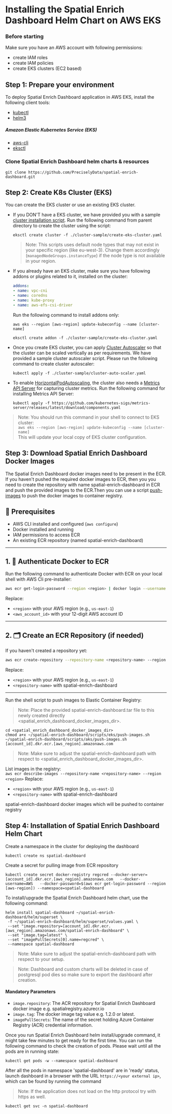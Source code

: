 # Installing the Spatial Enrich Dashboard Helm Chart on AWS EKS

### Before starting
Make sure you have an AWS account with following permissions:  
  - create IAM roles  
  - create IAM policies  
  - create EKS clusters (EC2 based)   
  
## Step 1: Prepare your environment
To deploy Spatial Enrich Dashboard application in AWS EKS, install the following client tools:

- [kubectl](https://kubernetes.io/docs/tasks/tools/install-kubectl/)
- [helm3](https://helm.sh/docs/intro/install/)

##### Amazon Elastic Kubernetes Service (EKS)

- [aws-cli](https://docs.aws.amazon.com/cli/latest/userguide/cli-chap-install.html)
- [eksctl](https://docs.aws.amazon.com/eks/latest/userguide/getting-started-eksctl.html)


### Clone Spatial Enrich Dashboard helm charts & resources
```
git clone https://github.com/PreciselyData/spatial-enrich-dashboard.git
```

## Step 2: Create K8s Cluster (EKS)

You can create the EKS cluster or use an existing EKS cluster.

- If you DON'T have a EKS cluster, we have provided you with a
  sample [cluster installation script](../../../cluster-sample/create-eks-cluster.yaml). Run the following command from
  parent directory to create the cluster using the script:
    ```shell
    eksctl create cluster -f ./cluster-sample/create-eks-cluster.yaml
    ```
	
  > Note: This scripts uses default node types that may not exist in your specific region (like eu-west-3). Change them accordingly (`managedNodeGroups.instanceType`) if the node type is not available in your region. 

- If you already have an EKS cluster, make sure you have following addons or plugins related to it, installed on the
  cluster:
    ```yaml
    addons:
    - name: vpc-cni
    - name: coredns
    - name: kube-proxy
    - name: aws-efs-csi-driver
    ```
  Run the following command to install addons only:
    ```shell
    aws eks --region [aws-region] update-kubeconfig --name [cluster-name]
    
    eksctl create addon -f ./cluster-sample/create-eks-cluster.yaml
    ```
- Once you create EKS cluster, you can
  apply [Cluster Autoscaler](https://github.com/kubernetes/autoscaler/tree/master/cluster-autoscaler) so that the
  cluster can be scaled vertically as per requirements. We have provided a sample cluster autoscaler script. Please run
  the following command to create cluster autoscaler:
    ```shell
    kubectl apply -f ./cluster-sample/cluster-auto-scaler.yaml
    ```
- To enable [HorizontalPodAutoscaling](https://kubernetes.io/docs/tasks/run-application/horizontal-pod-autoscale/), the
  cluster also needs a [Metrics API Server](https://github.com/kubernetes-sigs/metrics-server) for capturing cluster
  metrics. Run the following command for installing Metrics API Server:
    ```shell
    kubectl apply -f https://github.com/kubernetes-sigs/metrics-server/releases/latest/download/components.yaml
    ```

> Note: You should run this command in your shell to connect to EKS cluster:  
> `` aws eks --region [aws-region] update-kubeconfig --name [cluster-name] ``  
> This will update your local copy of EKS cluster configuration. 

## Step 3: Download Spatial Enrich Dashboard Docker Images

The Spatial Enrich Dashboard docker images need to be present in the ECR. If you haven't pushed the required docker images to ECR, then you you need to create the repository with name spatial-enrich-dashboard in ECR and push the provided images to the ECR.Then you can use a script [push-images](../../../scripts/eks/push-images.sh) to push the docker images to container registry.

## 🧰 Prerequisites

- AWS CLI installed and configured (`aws configure`)
- Docker installed and running
- IAM permissions to access ECR
- An existing ECR repository (named spatial-enrich-dashboard)

---
## 1. 🔐 Authenticate Docker to ECR

Run the following command to authenticate Docker with ECR on your local shell with AWS Cli pre-installer:

```bash
aws ecr get-login-password --region <region> | docker login --username AWS --password-stdin <aws_account_id>.dkr.ecr.<region>.amazonaws.com
```

Replace:
- `<region>` with your AWS region (e.g., `us-east-1`)
- `<aws_account_id>` with your 12-digit AWS account ID

---

## 2. 🗂️ Create an ECR Repository (if needed)

If you haven't created a repository yet:

```bash
aws ecr create-repository --repository-name <repository-name> --region <region>
```
Replace:
- `<region>` with your AWS region (e.g., `us-east-1`)
- `<repository-name>` with spatial-enrich-dashboard
---

Run the shell script to push images to Elastic Container Registry:

> Note: Place the provided spatial-enrich-dashboard.tar file to this newly created directly <spatial_enrich_dashboard_docker_images_dir>.

```shell
cd <spatial_enrich_dashboard_docker_images_dir>
chmod a+x ~/spatial-enrich-dashboard/scripts/eks/push-images.sh
~/spatial-enrich-dashboard/scripts/aks/push-images.sh [account_id].dkr.ecr.[aws_region].amazonaws.com
```
> Note: Make sure to adjust the spatial-enrich-dashboard path with respect to <spatial_enrich_dashboard_docker_images_dir>.

List images in the registry:
\
``aws ecr describe-images --repository-name <repository-name> --region <region>``
Replace:
- `<region>` with your AWS region (e.g., `us-east-1`)
- `<repository-name>` with spatial-enrich-dashboard

spatial-enrich-dashboard docker images which will be pushed to container registry

## Step 4: Installation of Spatial Enrich Dashboard Helm Chart

Create a namespace in the cluster for deploying the dashboard

```shell
kubectl create ns spatial-dashboard
```

Create a secret for pulling image from ECR repository  
```shell
kubectl create secret docker-registry regcred --docker-server=[account_id].dkr.ecr.[aws_region].amazonaws.com   --docker-username=AWS   --docker-password=$(aws ecr get-login-password --region [aws-region]) --namespace=spatial-dashboard
```
To install/upgrade the Spatial Enrich Dashboard helm chart, use the following command:

```shell
helm install spatial-dashboard ~/spatial-enrich-dashboard/helm/superset \
 -f ~/spatial-enrich-dashboard/helm/superset/values.yaml \
 --set "image.repository=[account_id].dkr.ecr.[aws_region].amazonaws.com/spatial-enrich-dashboard" \
 --set "image.tag=latest" \ 
 --set "imagePullSecrets[0].name=regcred" \  
 --namespace spatial-dashboard   
```
> Note: Make sure to adjust the spatial-enrich-dashboard path with respect to your setup.

> Note: Dashboard and custom charts will be deleted in case of postgresql pod dies so make sure to export the dashboard after creation.

#### Mandatory Parameters
* ``image.repository``: The ACR repository for Spatial Enrich Dashboard docker image e.g. spatialregistry.azurecr.io
* ``image.tag``: The docker image tag value e.g. 1.2.0 or latest.
* ``imagePullSecrets``: The name of the secret holding Azure Container Registry (ACR)  credential information.

Once you run Spatial Enrich Dashboard helm install/upgrade command, it might take few minutes to get ready for the first time. You can run the following command to check the creation of pods. Please wait until all the pods are in running state:
```shell
kubectl get pods -w --namespace spatial-dashboard 
```

After all the pods in namespace 'spatial-dashboard' are in 'ready' status, launch dashboard in a browser with the URL `https://<your external ip>`, which can be found by running the command 

> Note: If the application does not load on the http protocol try with https as well.

```
kubectl get svc -n spatial-dashboard
```
